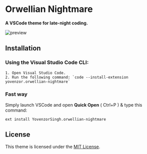 # Orwellian Nightmare

**A VSCode theme for late-night coding.**

![preview](https://github.com/user-attachments/assets/a6514392-3685-4e57-8968-f1061f3a24c4)

## Installation

### Using the Visual Studio Code CLI:

    1. Open Visual Studio Code.
    2. Run the following command: `code --install-extension yovenzor.orwellian-nightmare`

### Fast way

Simply launch VSCode and open **Quick Open** ( Ctrl+P ) & type this command:
    
    ext install YovenzorSingh.orwellian-nightmare

## License

This theme is licensed under the [MIT License](https://opensource.org/licenses/MIT).
